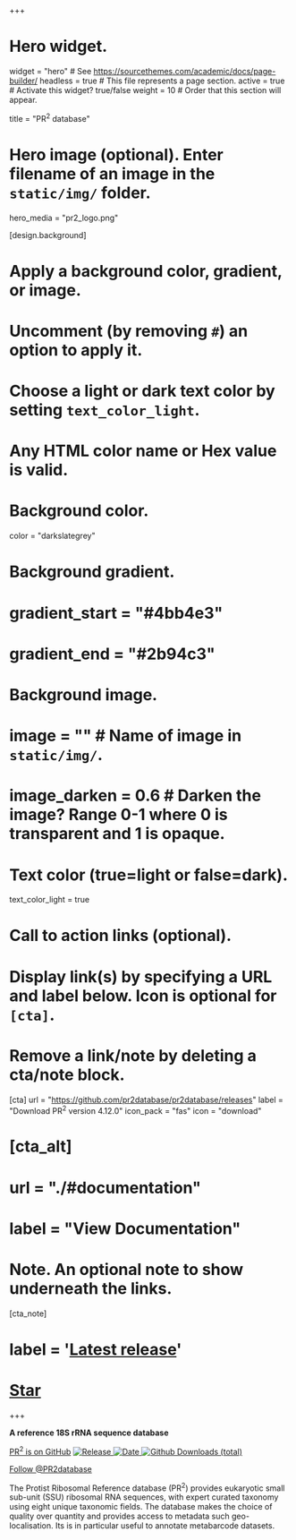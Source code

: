 +++
# Hero widget.
widget = "hero"  # See https://sourcethemes.com/academic/docs/page-builder/
headless = true  # This file represents a page section.
active = true  # Activate this widget? true/false
weight = 10  # Order that this section will appear.

title = "PR<sup>2</sup> database"

# Hero image (optional). Enter filename of an image in the `static/img/` folder.
hero_media = "pr2_logo.png"

[design.background]
  # Apply a background color, gradient, or image.
  #   Uncomment (by removing `#`) an option to apply it.
  #   Choose a light or dark text color by setting `text_color_light`.
  #   Any HTML color name or Hex value is valid.

  # Background color.
color = "darkslategrey"

  # Background gradient.
#  gradient_start = "#4bb4e3"
#  gradient_end = "#2b94c3"

  # Background image.
  # image = ""  # Name of image in `static/img/`.
  # image_darken = 0.6  # Darken the image? Range 0-1 where 0 is transparent and 1 is opaque.

  # Text color (true=light or false=dark).
  text_color_light = true

# Call to action links (optional).
#   Display link(s) by specifying a URL and label below. Icon is optional for `[cta]`.
#   Remove a link/note by deleting a cta/note block.
[cta]
  url = "https://github.com/pr2database/pr2database/releases"
  label = "Download PR<sup>2</sup> version 4.12.0"
  icon_pack = "fas"
  icon = "download"

# [cta_alt]
#   url = "./#documentation"
#   label = "View Documentation"

# Note. An optional note to show underneath the links.
[cta_note]
# label = '<a class="js-github-release" href="https://github.com/pr2database/pr2database/releases" data-repo="pr2database/pr2database">Latest release<!-- V --></a>'

# <span style="text-shadow: none;"><a class="github-button" href="https://github.com/pr2database/pr2database" data-icon="octicon-star" data-size="medium" data-show-count="true" aria-label="PR2 is on GitHub">Star</a><script async defer src="https://buttons.github.io/buttons.js"></script></span>
+++

**A reference 18S rRNA sequence database**

<!-- Place this tag where you want the button to render. https://buttons.github.io/-->
<a class="github-button" href="https://github.com/pr2database/pr2database" data-size="large" data-show-count="true" aria-label="PR2 is on GitHub">PR<sup>2</sup> is on GitHub</a>
[![Release](https://img.shields.io/badge/release-4.12.0-blue.svg) ![Date](https://img.shields.io/badge/date-08%20August%202019-lightgrey.svg) ![Github Downloads
(total)](https://img.shields.io/github/downloads/pr2database/pr2database/total.svg)](https://github.com/vaulot/pr2_database/releases)

<a href="https://twitter.com/PR2database?ref_src=twsrc%5Etfw" class="twitter-follow-button" data-show-count="false">Follow @PR2database</a><script async src="https://platform.twitter.com/widgets.js" charset="utf-8"></script>

The Protist Ribosomal Reference database (PR<sup>2</sup>) provides eukaryotic small sub-unit (SSU) ribosomal RNA sequences, with expert curated taxonomy using eight unique taxonomic fields.  The database makes the choice of quality over quantity and provides access to metadata such geo-localisation. Its is in particular useful to annotate  metabarcode datasets.

<!-- Place this tag in your head or just before your close body tag. -->
<script async defer src="https://buttons.github.io/buttons.js"></script>

